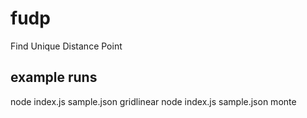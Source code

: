 # fudp
Find Unique Distance Point

## example runs
node index.js sample.json gridlinear
node index.js sample.json monte
